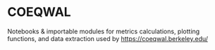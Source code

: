 # COEQWAL
Notebooks & importable modules for metrics calculations, plotting functions, and data extraction used by https://coeqwal.berkeley.edu/
